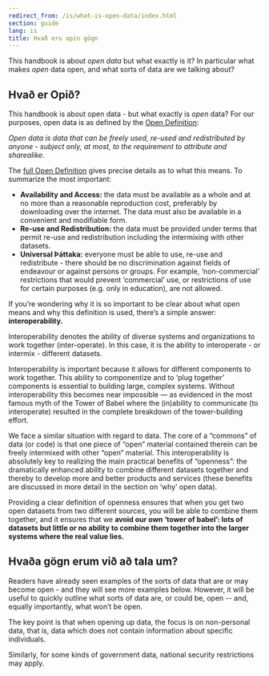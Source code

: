 ```yaml
---
redirect_from: /is/what-is-open-data/index.html
section: guide
lang: is
title: Hvað eru opin gögn
---
```


This handbook is about *open data* but what exactly is it? In particular what makes *open* data open, and what sorts of data are we talking about?

## Hvað er Opið?

This handbook is about open data - but what exactly is *open* data? For our purposes, open data is as defined by the [Open Definition](http://opendefinition.org/):

*Open data is data that can be freely used, re-used and redistributed by anyone - subject only, at most, to the requirement to attribute and sharealike.*

The [full Open Definition](http://opendefinition.org/okd/) gives precise details as to what this means. To summarize the most important:

-   **Availability and Access:** the data must be available as a whole and at no more than a reasonable reproduction cost, preferably by downloading over the internet. The data must also be available in a convenient and modifiable form.
-   **Re-use and Redistribution:** the data must be provided under terms that permit re-use and redistribution including the intermixing with other datasets.
-   **Universal Þáttaka:** everyone must be able to use, re-use and redistribute - there should be no discrimination against fields of endeavour or against persons or groups. For example, ‘non-commercial’ restrictions that would prevent ‘commercial’ use, or restrictions of use for certain purposes (e.g. only in education), are not allowed.

If you’re wondering why it is so important to be clear about what open means and why this definition is used, there’s a simple answer: **interoperability.**

Interoperability denotes the ability of diverse systems and organizations to work together (inter-operate). In this case, it is the ability to interoperate - or intermix - different datasets.

Interoperability is important because it allows for different components to work together. This ability to componentize and to ‘plug together’ components is essential to building large, complex systems. Without interoperability this becomes near impossible — as evidenced in the most famous myth of the Tower of Babel where the (in)ability to communicate (to interoperate) resulted in the complete breakdown of the tower-building effort.

We face a similar situation with regard to data. The core of a “commons” of data (or code) is that one piece of “open” material contained therein can be freely intermixed with other “open” material. This interoperability is absolutely key to realizing the main practical benefits of “openness”: the dramatically enhanced ability to combine different datasets together and thereby to develop more and better products and services (these benefits are discussed in more detail in the section on ‘why’ open data).

Providing a clear definition of openness ensures that when you get two open datasets from two different sources, you will be able to combine them together, and it ensures that we **avoid our own ‘tower of babel’: lots of datasets but little or no ability to combine them together into the larger systems where the real value lies.**

## Hvaða gögn erum við að tala um?

Readers have already seen examples of the sorts of data that are or may become open - and they will see more examples below. However, it will be useful to quickly outline what sorts of data are, or could be, open -- and, equally importantly, what won’t be open.

The key point is that when opening up data, the focus is on non-personal data, that is, data which does not contain information about specific individuals.

Similarly, for some kinds of government data, national security restrictions may apply.